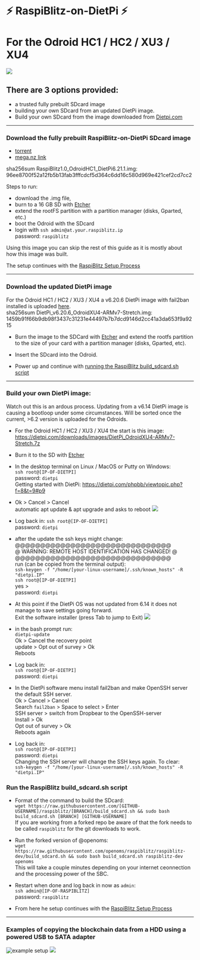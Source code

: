
# ⚡️ RaspiBlitz-on-DietPi ⚡️
# For the Odroid HC1 / HC2 / XU3 / XU4

![](pictures/DroidBlitz.jpg)

## There are 3 options provided:
* a trusted fully prebuilt SDcard image
* building your own SDcard from an updated DietPi image.
* Build your own SDcard from the image downloaded from [Dietpi.com](dietpi.com#download)
---
### Download the fully prebuilt RaspiBlitz-on-DietPi SDcard image
* [torrent](https://github.com/openoms/raspiblitz/raw/raspiblitz-dev/dietpi/RaspiBlitz1.0-OdroidHC1-DietPi6.21.1-2019-02-17.torrent) 
* [mega.nz link](https://mega.nz/#F!EVNAAQiB!ZyLHP2dJMRSVjZOTCQMIYA)

sha256sum RaspiBlitz1.0_OdroidHC1_DietPi6.21.1.img: 96ee8700f52a12fb5b13fab3fffcdcf5d364c6dd16c580d969e421cef2cd7cc2

Steps to run:
- download the .img file,
- burn to a 16 GB SD with [Etcher](https://www.balena.io/etcher/)
- extend the rootFS partition with a partition manager (disks, Gparted, etc.)
- boot the Odroid with the SDcard 
- login with `ssh admin@at.your.raspiblitz.ip`  
password: `raspiblitz`

Using this image you can skip the rest of this guide as it is mostly about how this image was built.

The setup continues with the [RaspiBlitz Setup Process](https://github.com/rootzoll/raspiblitz/blob/master/README.md#setup-process-detailed-documentation)

---
### Download the updated DietPi image

For the Odroid HC1 / HC2 / XU3 / XU4 a v6.20.6 DietPi image with fail2ban installed is uploaded [here](
https://mega.nz/#!AcdVBAbR!O-W3jP5LUgw7lMY8S9XcBWcKX3IhRNAAFmaYzDXIUC0).  
sha256sum DietPi_v6.20.6_OdroidXU4-ARMv7-Stretch.img: 
1459b91f66b9db98f3437c31231e44497b7b7dcd9146d2cc41a3da653f9a9215

* Burn the image to the SDCard with [Etcher](https://www.balena.io/etcher/) and extend the rootfs partition to the size of your card with a partition manager (disks, Gparted, etc).

* Insert the SDcard into the Odroid.

* Power up and continue with [running the RaspiBlitz build_sdcard.sh script](#Run-the-RaspiBlitz-build_sdcard.sh-script)

---

### Build your own DietPi image:

Watch out this is an ardous process. 
Updating from a v6.14 DietPi image is causing a bootloop under some circumstances. Will be sorted once the current, >6.2 version is uploaded for the Odroids.  

* For the Odroid HC1 / HC2 / XU3 / XU4 the start is this image:   
https://dietpi.com/downloads/images/DietPi_OdroidXU4-ARMv7-Stretch.7z  
* Burn it to the SD with [Etcher](https://www.balena.io/etcher/)


* In the desktop terminal on Linux / MacOS or Putty on Windows:  
`ssh root@[IP-OF-DIETPI]`  
password: `dietpi`  
Getting started with DietPi: https://dietpi.com/phpbb/viewtopic.php?f=8&t=9#p9  

* Ok > Cancel > Cancel  
automatic apt update & apt upgrade and asks to reboot
![](pictures/dietpi_1st_reboot.png)  

* Log back in:
`ssh root@[IP-OF-DIETPI]`  
password: `dietpi`  
* after the update the ssh keys might change:
@@@@@@@@@@@@@@@@@@@@@@@@@@@@@@@  
@ WARNING: REMOTE HOST IDENTIFICATION HAS CHANGED! @  
@@@@@@@@@@@@@@@@@@@@@@@@@@@@@@@  
run (can be copied from the terminal output):   
`ssh-keygen -f "/home/[your-linux-username]/.ssh/known_hosts" -R "dietpi.IP"`  
`ssh root@[IP-OF-DIETPI]`   
yes >   
password: `dietpi`  

* At this point if the DietPi OS was not updated from 6.14 it does not manage to save settings going forward.  
Exit the software installer (press Tab to jump to Exit)
![](pictures/dietpi-software_exit.png)  

* in the bash prompt run:  
`dietpi-update`  
Ok > Cancel the recovery point   
update > Opt out of survey > Ok  
Reboots

* Log back in:  
`ssh root@[IP-OF-DIETPI]`  
password: `dietpi` 
* In the DietPi software menu install fail2ban and make OpenSSH server the default SSH server.  
Ok > Cancel > Cancel  
Search `fail2ban` > Space to select > Enter  
SSH server > switch from Dropbear to the OpenSSH-server  
Install > Ok  
Opt out of survey > Ok  
Reboots again

* Log back in:  
`ssh root@[IP-OF-DIETPI]`  
password: `dietpi`  
Changing the SSH server will change the SSH keys again. To clear:  
`ssh-keygen -f "/home/[your-linux-username]/.ssh/known_hosts" -R "dietpi.IP"`


### Run the RaspiBlitz build_sdcard.sh script

* Format of the command to build the SDcard:  
`wget https://raw.githubusercontent.com/[GITHUB-USERNAME]/raspiblitz/[BRANCH]/build_sdcard.sh && sudo bash build_sdcard.sh [BRANCH] [GITHUB-USERNAME]`  
If you are working from a forked repo be aware of that the fork needs to be called `raspiblitz` for the git downloads to work.

* Run the forked version of @openoms:  
`wget https://raw.githubusercontent.com/openoms/raspiblitz/raspiblitz-dev/build_sdcard.sh && sudo bash build_sdcard.sh raspiblitz-dev openoms`  
This will take a couple minutes depending on your internet ceonnection and the processing power of the SBC.

* Restart when done and log back in now as `admin`:  
`ssh admin@[IP-OF-RASPIBLITZ]`  
password: `raspiblitz`

* From here he setup continues with the [RaspiBlitz Setup Process](https://github.com/rootzoll/raspiblitz/blob/master/README.md#setup-process-detailed-documentation)

---
###  Examples of copying the blockchain data from a HDD using a powered USB to SATA adapter

![example setup](pictures/HDD_copy_example.jpg)
![](pictures/adapterHDD_HC1.jpg)
